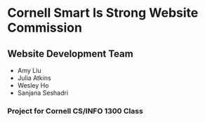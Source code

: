 # Cornell Smart Is Strong Website Commission

## Website Development Team
- Amy Liu
- Julia Atkins
- Wesley Ho
- Sanjana Seshadri

### Project for Cornell CS/INFO 1300 Class
